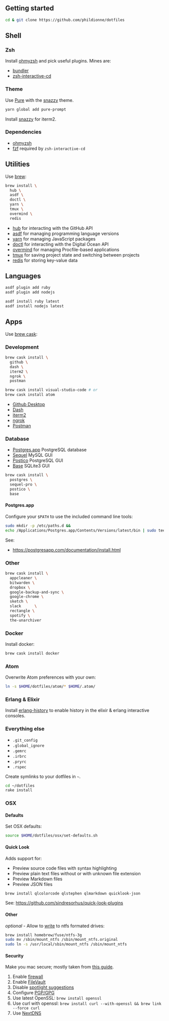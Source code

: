 ## Getting started

```bash
cd & git clone https://github.com/phildionne/dotfiles
```

## Shell

### Zsh

Install [ohmyzsh](https://github.com/ohmyzsh/ohmyzsh) and pick useful plugins. Mines are:

- [bundler](https://github.com/ohmyzsh/ohmyzsh/tree/master/plugins/bundler)
- [zsh-interactive-cd](https://github.com/ohmyzsh/ohmyzsh/tree/master/plugins/zsh-interactive-cd)

### Theme

Use [Pure](https://github.com/sindresorhus/pure) with the [snazzy](https://github.com/sindresorhus/iterm2-snazzy) theme.

```bash
yarn global add pure-prompt
```

Install [snazzy](https://github.com/sindresorhus/iterm2-snazzy#install) for iterm2.

### Dependencies

- [ohmyzsh](https://github.com/ohmyzsh/ohmyzsh)
- [fzf](https://github.com/junegunn/fzf#using-homebrew-or-linuxbrew) required by `zsh-interactive-cd`

## Utilities

Use [brew](https://brew.sh/):

```bash
brew install \
  hub \
  asdf \
  doctl \
  yarn \
  tmux \
  overmind \
  redis
```

- [hub](https://github.com/github/hub) for interacting with the GitHub API
- [asdf](https://github.com/asdf-vm/asdf) for managing programming language versions
- [yarn](https://yarnpkg.com/) for managing JavaScript packages
- [doctl](https://github.com/digitalocean/doctl) for interacting with the Digital Ocean API
- [overmind](https://github.com/DarthSim/overmind) for managing Procfile-based applications
- [tmux](https://tmux.github.io/) for saving project state and switching between projects
- [redis](http://redis.io/) for storing key-value data

## Languages

```bash
asdf plugin add ruby
asdf plugin add nodejs

asdf install ruby latest
asdf install nodejs latest
```

## Apps

Use [brew cask](https://github.com/caskroom/homebrew-cask):

### Development

```bash
brew cask install \
  github \
  dash \
  iterm2 \
  ngrok \
  postman

brew cask install visual-studio-code # or
brew cask install atom
```

- [Github Desktop](https://desktop.github.com/)
- [Dash](https://kapeli.com/dash)
- [iterm2](https://www.iterm2.com/)
- [ngrok](https://ngrok.com/)
- [Postman](https://www.postman.com/)

### Database

- [Postgres.app](https://postgresapp.com/) PostgreSQL database
- [Sequel](https://www.sequelpro.com/) MySQL GUI
- [Postico](https://eggerapps.at/postico/) PostgreSQL GUI
- [Base](https://menial.co.uk/base/) SQLite3 GUI

```bash
brew cask install \
  postgres \
  sequel-pro \
  postico \
  base
```

#### Postgres.app

Configure your `$PATH` to use the included command line tools:

```bash
sudo mkdir -p /etc/paths.d &&
echo /Applications/Postgres.app/Contents/Versions/latest/bin | sudo tee /etc/paths.d/postgresapp
```

See:

- https://postgresapp.com/documentation/install.html

### Other

```bash
brew cask install \
  appcleaner \
  bitwarden \
  dropbox \
  google-backup-and-sync \
  google-chrome \
  sketch \
  slack      \
  rectangle \
  spotify \
  the-unarchiver
```

### Docker

Install docker:

```bash
brew cask install docker
```

### Atom

Overwrite Atom preferences with your own:

```bash
ln -s $HOME/dotfiles/atom/* $HOME/.atom/
```

### Erlang & Elixir

Install [erlang-history](https://github.com/ferd/erlang-history) to enable history in the elixir & erlang interactive consoles.

### Everything else

- `.git_config`
- `.global_ignore`
- `.gemrc`
- `.irbrc`
- `.pryrc`
- `.rspec`

Create symlinks to your dotfiles in `~`.

```bash
cd ~/dotfiles
rake install
```

### OSX

#### Defaults

Set OSX defaults:

```bash
source $HOME/dotfiles/osx/set-defaults.sh
```

#### Quick Look

Adds support for:

- Preview source code files with syntax highlighting
- Preview plain text files without or with unknown file extension
- Preview Markdown files
- Preview JSON files

```bash
brew install qlcolorcode qlstephen qlmarkdown quicklook-json
```

See: https://github.com/sindresorhus/quick-look-plugins

#### Other

_optional_ - Allow to [write](http://apple.stackexchange.com/questions/152661/write-to-ntfs-formated-drives-on-yosemite) to ntfs formated drives:

```bash
brew install homebrew/fuse/ntfs-3g
sudo mv /sbin/mount_ntfs /sbin/mount_ntfs.original
sudo ln -s /usr/local/sbin/mount_ntfs /sbin/mount_ntfs
```

#### Security

Make you mac secure; mostly taken from [this guide](https://github.com/drduh/OS-X-Yosemite-Security-and-Privacy-Guide).

1. Enable [firewall](https://github.com/drduh/OS-X-Yosemite-Security-and-Privacy-Guide#firewall)
2. Enable [FileVault](https://github.com/drduh/macOS-Security-and-Privacy-Guide#full-disk-encryption)
3. Disable [spotlight suggestions](https://github.com/drduh/OS-X-Yosemite-Security-and-Privacy-Guide#spotlight-suggestions)
4. Configure [PGP/GPG](https://github.com/drduh/macOS-Security-and-Privacy-Guide#pgpgpg)
5. Use latest OpenSSL: `brew install openssl`
6. Use curl with openssl: `brew install curl --with-openssl && brew link --force curl`
7. Use [NextDNS](https://nextdns.io)
